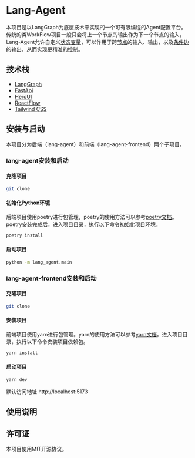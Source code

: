 # Lang-Agent

本项目是以LangGraph为底层技术来实现的一个可有限编程的Agent配置平台。
传统的类WorkFlow项目一般只会将上一个节点的输出作为下一个节点的输入，Lang-Agent允许自定义[状态变量]()，可以作用于跨[节点]()的输入、输出，以及[条件边]()的输出，从而实现更精准的控制。


## 技术栈

- [LangGraph](https://langchain-ai.github.io/langgraph/)
- [FastApi](https://fastapi.tiangolo.com/)
- [HeroUI](https://heroui.com)
- [ReactFlow](https://reactflow.dev/)
- [Tailwind CSS](https://tailwindcss.com)


## 安装与启动

本项目分为后端（lang-agent）和前端（lang-agent-frontend）两个子项目。

### lang-agent安装和启动

#### 克隆项目

```bash
git clone 
```

#### 初始化Python环境
后端项目使用poetry进行包管理，poetry的使用方法可以参考[poetry文档](https://python-poetry.org/docs/#installing-manually)。poetry安装完成后，进入项目目录，执行以下命令初始化项目环境。

```bash
poetry install 
```

#### 启动项目

```bash
python -m lang_agent.main
```


### lang-agent-frontend安装和启动

#### 克隆项目

```bash
git clone 
```

#### 安装项目
前端项目使用yarn进行包管理。yarn的使用方法可以参考[yarn文档](https://yarnpkg.com/getting-started/install)。进入项目目录，执行以下命令安装项目依赖包。

```bash
yarn install
```

#### 启动项目

```bash
yarn dev
```

默认访问地址 http://localhost:5173


## 使用说明



## 许可证

本项目使用MIT开源协议。
